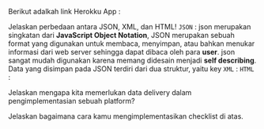 Berikut adalkah link Herokku App :


Jelaskan perbedaan antara JSON, XML, dan HTML!
`JSON`    : json merupakan singkatan dari __JavaScript Object Notation__, JSON merupakan sebuah format yang digunakan untuk membaca, menyimpan, atau bahkan menukar informasi dari web server sehingga dapat dibaca oleh para __user__. json sangat mudah digunakan karena memang didesain menjadi __self describing__. Data yang disimpan pada JSON terdiri dari dua struktur, yaitu key
`XML`     :
`HTML`    :

Jelaskan mengapa kita memerlukan data delivery dalam pengimplementasian sebuah platform?


Jelaskan bagaimana cara kamu mengimplementasikan checklist di atas.